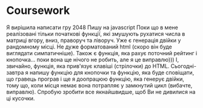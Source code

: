 # Coursework
Я вирішила написати гру 2048
Пишу на javascript
Поки що в мене реалізовані тільки початкові функції, які змушують рухатися числа в матриці вгору, вниз, праворуч та ліворуч. Уже є генерація двійки у рандомному місці. Не дуже форматований html (скоро він буде виглядати симпатичніше). Також є функція, яка рахує поточний рейтинг і кнопочка... поки вона ще нічого не робить, але я це виправлю))) І, звичайно, функція, яка прив'язує клавіші (стрілочки) до HTML.
Сьогодні-завтра я напишу функцію для кнопочки та функцію, яка буде сповіщати, що гравець програв і ще я доопрацюю функцію, яка генерує двійки, тому що, коли місця немає вона потрапляє у замкнутий цикл (вибачте, виправлю). Спробую зробити все якнайшвидше, щоб Ви не дивилися на ці кусочки.
